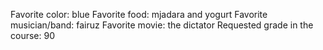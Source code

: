 Favorite color: blue
Favorite food: mjadara and yogurt 
Favorite musician/band: fairuz
Favorite movie: the dictator
Requested grade in the course: 90
